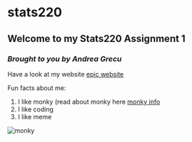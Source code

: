 # stats220

## Welcome to my Stats220 Assignment 1
### *Brought to you by Andrea Grecu*

Have a look at my website [epic website](https://andreag186.github.io/stats220/)

Fun facts about me:
1. I like monky (read about monky here [monky info](https://knowyourmeme.com/memes/ok-so-basically-im-monky)
2. I like coding 
3. I like meme

![monky](https://i.kym-cdn.com/entries/icons/mobile/000/020/633/le_monke.jpg)
